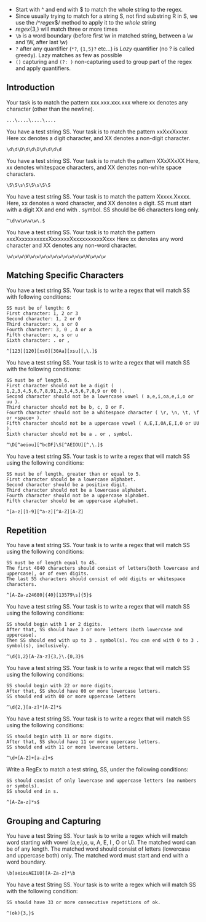 - Start with ^ and end with $ to match the whole string to the regex.
- Since usually trying to match for a string S, not find substring R in S, we use the /^*regex*$/ method to apply it to the *whole* string
- *regex*{3,} will match three or more times
- `\b` is a word boundary (before first \w in matched string, between a \w and \W, after last \w)
- `?` after any quantifier (`*?`, `{1,5}?` etc...) is *Lazy* quantifier (no ? is called greedy). Lazy matches as few as possible
- `()` capturing and `(?: )` non-capturing used to group part of the regex and apply quantifiers.

## Introduction

Your task is to match the pattern xxx.xxx.xxx.xxx where xx denotes any character (other than the newline).
```
...\....\....\....
```
You have a test string SS. Your task is to match the pattern xxXxxXxxxx
Here xx denotes a digit character, and XX denotes a non-digit character.
```
\d\d\D\d\d\D\d\d\d\d
```

You have a test string SS. Your task is to match the pattern XXxXXxXX
Here, xx denotes whitespace characters, and XX denotes non-white space characters.

```
\S\S\s\S\S\s\S\S
```

You have a test string SS. Your task is to match the pattern Xxxxx.Xxxxx.
Here, xx denotes a word character, and XX denotes a digit.
SS must start with a digit XX and end with . symbol.
SS should be 66 characters long only.
```
^\d\w\w\w\w\.$
```

You have a test string SS. Your task is to match the pattern xxxXxxxxxxxxxxXxxxxxxXxxxxxxxxxxXxxx
Here xx denotes any word character and XX denotes any non-word character.
```
\w\w\w\W\w\w\w\w\w\w\w\w\w\w\W\w\w\w
```

## Matching Specific Characters
You have a test string SS.
Your task is to write a regex that will match SS with following conditions:

    SS must be of length: 6
    First character: 1, 2 or 3
    Second character: 1, 2 or 0
    Third character: x, s or 0
    Fourth character: 3, 0 , A or a
    Fifth character: x, s or u
    Sixth character: . or ,

```
^[123][120][xs0][30Aa][xsu][,\.]$
```

You have a test string SS.
Your task is to write a regex that will match SS with the following conditions:

    SS must be of length 6.
    First character should not be a digit ( 1,2,3,4,5,6,7,8,91,2,3,4,5,6,7,8,9 or 00 ).
    Second character should not be a lowercase vowel ( a,e,i,oa,e,i,o or uu ).
    Third character should not be b, c, D or F.
    Fourth character should not be a whitespace character ( \r, \n, \t, \f or <space> ).
    Fifth character should not be a uppercase vowel ( A,E,I,OA,E,I,O or UU ).
    Sixth character should not be a . or , symbol.

```
^\D[^aeiou][^bcDF]\S[^AEIOU][^,\.]$
```

You have a test string SS.
Your task is to write a regex that will match SS using the following conditions:

    SS must be of length, greater than or equal to 5.
    First character should be a lowercase alphabet.
    Second character should be a positive digit.
    Third character should not be a lowercase alphabet.
    Fourth character should not be a uppercase alphabet.
    Fifth character should be an uppercase alphabet.

```
^[a-z][1-9][^a-z][^A-Z][A-Z]
```

## Repetition
You have a test string SS.
Your task is to write a regex that will match SS using the following conditions:

    SS must be of length equal to 45.
    The first 4040 characters should consist of letters(both lowercase and uppercase), or of even digits.
    The last 55 characters should consist of odd digits or whitespace characters.
```
^[A-Za-z24680]{40}[13579\s]{5}$
```

You have a test string SS.
Your task is to write a regex that will match SS using the following conditions:

    SS should begin with 1 or 2 digits.
    After that, SS should have 3 or more letters (both lowercase and uppercase).
    Then SS should end with up to 3 . symbol(s). You can end with 0 to 3 . symbol(s), inclusively.
```
^\d{1,2}[A-Za-z]{3,}\.{0,3}$
```

You have a test string SS.
Your task is to write a regex that will match SS using the following conditions:

    SS should begin with 22 or more digits.
    After that, SS should have 00 or more lowercase letters.
    SS should end with 00 or more uppercase letters

```
^\d{2,}[a-z]*[A-Z]*$
```

You have a test string SS.
Your task is to write a regex that will match SS using the following conditions:

    SS should begin with 11 or more digits.
    After that, SS should have 11 or more uppercase letters.
    SS should end with 11 or more lowercase letters.

```
^\d+[A-Z]+[a-z]+$
```
Write a RegEx to match a test string, SS, under the following conditions:

    SS should consist of only lowercase and uppercase letters (no numbers or symbols).
    SS should end in s.
```
^[A-Za-z]*s$
```

## Grouping and Capturing
You have a test String SS.
Your task is to write a regex which will match word starting with vowel (a,e,i,o, u, A, E, I , O or U).
The matched word can be of any length. The matched word should consist of letters (lowercase and uppercase both) only.
The matched word must start and end with a word boundary.
```
\b[aeiouAEIUO][A-Za-z]*\b
```

You have a test String SS.
Your task is to write a regex which will match SS with the following condition:

    SS should have 33 or more consecutive repetitions of ok.
```
^(ok){3,}$
